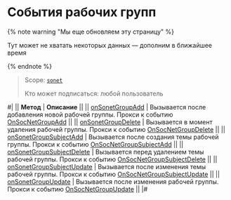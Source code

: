 # События рабочих групп

{% note warning "Мы еще обновляем эту страницу" %}

Тут может не хватать некоторых данных — дополним в ближайшее время

{% endnote %}

> Scope: [`sonet`](../../scopes/permissions.md)
>
> Кто может подписаться: любой пользователь

#|
|| **Метод** | **Описание** ||
|| [onSonetGroupAdd](./on-sonet-group-add.md) | Вызывается после добавления новой рабочей группы. Прокси к событию [OnSocNetGroupAdd](https://dev.1c-bitrix.ru/api_help/socialnetwork/events/OnSocNetGroupAdd.php) ||
|| [onSonetGroupDelete](./on-sonet-group-delete.md) | Вызывается в момент удаления рабочей группы. Прокси к событию [OnSocNetGroupDelete](https://dev.1c-bitrix.ru/api_help/socialnetwork/events/OnSocNetGroupDelete.php) ||
|| [onSonetGroupSubjectAdd](./on-sonet-group-subject-add.md) | Вызывается после создания темы рабочей группы. Прокси к событию [OnSocNetGroupSubjectAdd](https://dev.1c-bitrix.ru/api_help/socialnetwork/events/OnSocNetGroupSubjectAdd.php) ||
|| [onSonetGroupSubjectDelete](./on-sonet-group-subject-delete.md) | Вызывается перед удалением темы рабочей группы. Прокси к событию [OnSocNetGroupSubjectDelete](https://dev.1c-bitrix.ru/api_help/socialnetwork/events/OnSocNetGroupSubjectDelete.php) ||
|| [onSonetGroupSubjectUpdate](./on-sonet-group-subject-update.md) | Вызывается после изменения темы рабочей группы. Прокси к событию [OnSocNetGroupSubjectUpdate](https://dev.1c-bitrix.ru/api_help/socialnetwork/events/OnSocNetGroupSubjectUpdate.php) ||
|| [onSonetGroupUpdate](./on-sonet-group-update.md) | Вызывается после изменения рабочей группы. Прокси к событию [OnSocNetGroupUpdate](https://dev.1c-bitrix.ru/api_help/socialnetwork/events/OnSocNetGroupUpdate.php) ||
|#